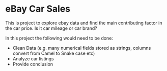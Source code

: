  # eBay Car Sales 

This is project to explore ebay data and find the main contributing factor in the car price.  Is it car mileage or car brand?

In this project the following would need to be done:

* Clean Data (e.g. many numerical fields stored as strings, columns convert from Camel to Snake case etc)
* Analyze car listings
* Provide conclusion
